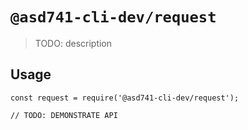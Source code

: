 # `@asd741-cli-dev/request`

> TODO: description

## Usage

```
const request = require('@asd741-cli-dev/request');

// TODO: DEMONSTRATE API
```
